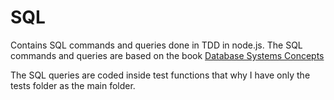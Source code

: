 # SQL
Contains  SQL commands and queries done in TDD in  node.js.
The SQL commands and queries are based on the book [Database Systems Concepts](https://www.db-book.com "Database Systems Concepts")

The SQL queries are coded inside test functions that why I have only the  tests folder as the main folder.
